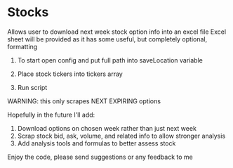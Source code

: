 # Stocks
Allows user to download next week stock option info into an excel file
Excel sheet will be provided as it has some useful, but completely optional, formatting

1) To start open config and put full path into saveLocation variable

2) Place stock tickers into tickers array

3) Run script

WARNING: this only scrapes NEXT EXPIRING options

Hopefully in the future I'll add:
  1) Download options on chosen week rather than just next week
  2) Scrap stock bid, ask, volume, and related info to allow stronger analysis
  3) Add analysis tools and formulas to better assess stock
  
Enjoy the code, please send suggestions or any feedback to me
